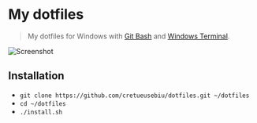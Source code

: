 # My dotfiles

> My dotfiles for Windows with [Git Bash](https://git-scm.com/downloads) and [Windows Terminal](https://github.com/microsoft/terminal).

![Screenshot](https://i.imgur.com/n92OwgX.png)

## Installation

- `git clone https://github.com/cretueusebiu/dotfiles.git ~/dotfiles`
- `cd ~/dotfiles`
- `./install.sh`
